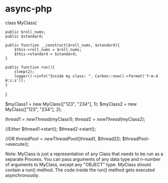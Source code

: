 # async-php

class MyClass{

    public $roll_nums;
    public $standard;

    public function __construct($roll_nums, $standard){
        $this->roll_nums = $roll_nums;
        $this->standard = $standard;
    }

    public function run(){
        sleep(2);        
        logger()->info("Inside my class: ". Carbon::now()->format('Y-m-d H:i:s'));       
    }
}

$myClass1 = new MyClass(["123", "234"], 1);
$myClass2 = new MyClass(["123", "234"], 2);

$thread1 = new Thread($myClass1);
$thread2 = new Thread($myClass2);

//Either
$thread1->start();
$thread2->start();

//OR
$threadPool = new ThreadPool([$thread1, $thread2]);
$threadPool->execute();

Note: MyClass is just a representation of any Class that needs to be run as a separate Process. You can pass arguments of any data type and n-number of arguments to MyClass, 
except any "OBJECT" type. MyClass should contain a run() method. The code inside the run() method gets executed asynchronously.

